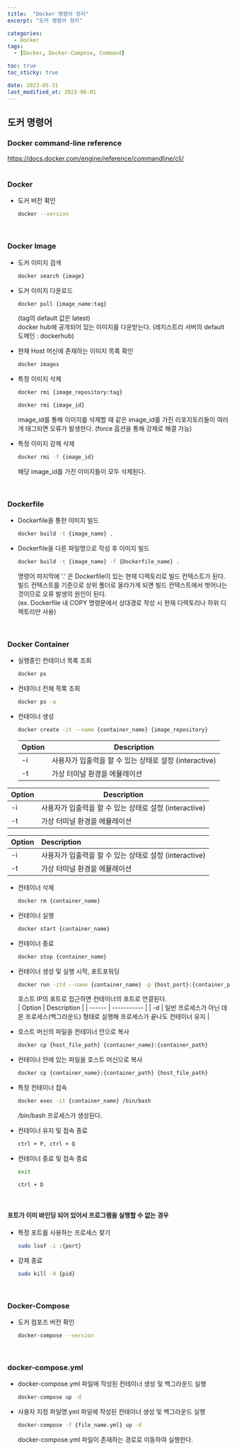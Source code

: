 ```yaml
---
title:  "Docker 명령어 정리"
excerpt: "도커 명령어 정리"

categories:
  - Docker
tags:
  - [Docker, Docker-Compose, Command]

toc: true
toc_sticky: true

date: 2023-05-31
last_modified_at: 2023-06-01
---
```


## 도커 명령어  
### Docker command-line reference  
https://docs.docker.com/engine/reference/commandline/cli/  
<br>  

### Docker  
- 도커 버전 확인  
  ```bash  
  docker --version
  ```  
<br>  

### Docker Image  
- 도커 이미지 검색  
  ```bash  
  docker search {image}
  ```  
- 도커 이미지 다운로드  
  ```bash  
  docker pull {image_name:tag}
  ```  
  (tag의 default 값은 latest)  
  docker hub에 공개되어 있는 이미지를 다운받는다. (레지스트리 서버의 default 도메인 : dockerhub)  

- 현재 Host 머신에 존재하는 이미지 목록 확인  
  ```bash  
  docker images
  ```  
- 특정 이미지 삭제  
  ```bash  
  docker rmi {image_repository:tag}
  ```  
  ```bash  
  docker rmi {image_id}
  ```  
  image_id를 통해 이미지를 삭제할 때 같은 image_id를 가진 리포지토리들이 여러 개 태그되면 오류가 발생한다. (force 옵션을 통해 강제로 해결 가능)  

- 특정 이미지 강제 삭제  
  ```bash  
  docker rmi -f {image_id}
  ```  
  해당 image_id를 가진 이미지들이 모두 삭제된다.  
<br>  

### Dockerfile  
- Dockerfile을 통한 이미지 빌드  
  ```bash  
  docker build -t {image_name} .
  ```  
- Dockerfile을 다른 파일명으로 작성 후 이미지 빌드  
  ```bash  
  docker build -t {image_name} -f {Dockerfile_name} .
  ```  
  명령어 마지막에 '.' 은 Dockerfile이 있는 현재 디렉토리로 빌드 컨텍스트가 된다.  
  빌드 컨텍스트를 기준으로 상위 폴더로 올라가게 되면 빌드 컨텍스트에서 벗어나는 것이므로 오류 발생의 원인이 된다.  
  (ex. Dockerfile 내 COPY 명령문에서 상대경로 작성 시 현재 디렉토리나 하위 디렉토리만 사용)  
<br>  

### Docker Container  
- 실행중인 컨테이너 목록 조회  
  ```bash  
  docker ps
  ```  
- 컨테이너 전체 목록 조회  
  ```bash  
  docker ps -a
  ```  
- 컨테이너 생성  
  ```bash  
  docker create -it --name {container_name} {image_repository}
  ```  

  | Option | Description                                         |
  | ------ | --------------------------------------------------- |
  | -i     | 사용자가 입출력을 할 수 있는 상태로 설정 (interactive) |
  | -t     | 가상 터미널 환경을 에뮬레이션                         |

| Option | Description                                         |
| ------ | --------------------------------------------------- |
| -i     | 사용자가 입출력을 할 수 있는 상태로 설정 (interactive) |
| -t     | 가상 터미널 환경을 에뮬레이션                         |

  | Option | Description                                         |
  |:------ |:--------------------------------------------------- |
  | -i     | 사용자가 입출력을 할 수 있는 상태로 설정 (interactive) |
  | -t     | 가상 터미널 환경을 에뮬레이션                         |

- 컨테이너 삭제  
   ```bash  
   docker rm {container_name}
   ```  
- 컨테이너 실행  
  ```bash  
  docker start {container_name}
  ```  
- 컨테이너 종료  
  ```bash  
  docker stop {container_name}
  ```  
- 컨테이너 생성 및 실행 시작, 포트포워딩  
  ```bash  
  docker run -itd --name {container_name} -p {host_port}:{container_port} {image_repository} /bin/bash
  ```  
  호스트 IP의 포트로 접근하면 컨테이너의 포트로 연결된다.  
  | Option | Description |
  | ------ | ----------- |
  | -d     | 일반 프로세스가 아닌 데몬 프로세스(백그라운드) 형태로 실행해 프로세스가 끝나도 컨테이너 유지 |

- 호스트 머신의 파일을 컨테이너 안으로 복사  
  ```bash  
  docker cp {host_file_path} {container_name}:{container_path}
  ```  
- 컨테이너 안에 있는 파일을 호스트 머신으로 복사  
  ```bash  
  docker cp {container_name}:{container_path} {host_file_path}
  ```  
- 특정 컨테이너 접속  
  ```bash  
  docker exec -it {container_name} /bin/bash
  ```  
  /bin/bash 프로세스가 생성된다.  

- 컨테이너 유지 및 접속 종료  
  ```bash  
  ctrl + P, ctrl + Q
  ```  
- 컨테이너 종료 및 접속 종료  
  ```bash  
  exit
  ```  
  ```bash  
  ctrl + D
  ```  
<br>  

#### 포트가 이미 바인딩 되어 있어서 프로그램을 실행할 수 없는 경우  
- 특정 포트를 사용하는 프로세스 찾기  
  ```bash  
  sudo lsof -i :{port}
  ```  
- 강제 종료  
  ```bash  
  sudo kill -9 {pid}
  ```  
<br>  

### Docker-Compose  
- 도커 컴포즈 버전 확인  
  ```bash  
  docker-compose --version
  ```  
<br>  

### docker-compose.yml  
- docker-compose.yml 파일에 작성된 컨테이너 생성 및 백그라운드 실행  
  ```bash  
  docker-compose up -d
  ```  
- 사용자 지정 파일명.yml 파일에 작성된 컨테이너 생성 및 백그라운드 실행  
  ```bash  
  docker-compose -f {file_name.yml} up -d
  ```  
  docker-compose.yml 파일이 존재하는 경로로 이동하여 실행한다.  
